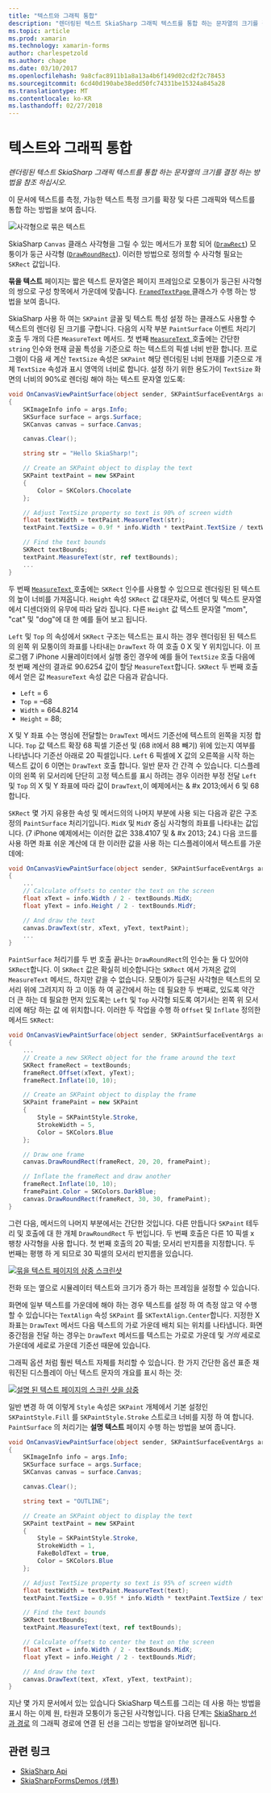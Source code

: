 ```yaml
---
title: "텍스트와 그래픽 통합"
description: "렌더링된 텍스트 SkiaSharp 그래픽 텍스트를 통합 하는 문자열의 크기를 결정 하는 방법을 참조 하십시오."
ms.topic: article
ms.prod: xamarin
ms.technology: xamarin-forms
author: charlespetzold
ms.author: chape
ms.date: 03/10/2017
ms.openlocfilehash: 9a8cfac8911b1a8a13a4b6f149d02cd2f2c78453
ms.sourcegitcommit: 6cd40d190abe38edd50fc74331be15324a845a28
ms.translationtype: MT
ms.contentlocale: ko-KR
ms.lasthandoff: 02/27/2018
---
```

# <a name="integrating-text-and-graphics"></a>텍스트와 그래픽 통합

_렌더링된 텍스트 SkiaSharp 그래픽 텍스트를 통합 하는 문자열의 크기를 결정 하는 방법을 참조 하십시오._

이 문서에 텍스트를 측정, 가능한 텍스트 특정 크기를 확장 및 다른 그래픽와 텍스트를 통합 하는 방법을 보여 줍니다.

![](text-images/textandgraphicsexample.png "사각형으로 묶은 텍스트")

SkiaSharp `Canvas` 클래스 사각형을 그릴 수 있는 메서드가 포함 되어 ([`DrawRect`](https://developer.xamarin.com/api/member/SkiaSharp.SKCanvas.DrawRect/p/SkiaSharp.SKRect/SkiaSharp.SKPaint/)) 모퉁이가 둥근 사각형 ([`DrawRoundRect`](https://developer.xamarin.com/api/member/SkiaSharp.SKCanvas.DrawRoundRect/p/SkiaSharp.SKRect/System.Single/System.Single/SkiaSharp.SKPaint/)). 이러한 방법으로 정의할 수 사각형 필요는 `SKRect` 값입니다.

**묶을 텍스트** 페이지는 짧은 텍스트 문자열은 페이지 프레임으로 모퉁이가 둥근된 사각형의 쌍으로 구성 항목에서 가운데에 맞춥니다. [ `FramedTextPage` ](https://github.com/xamarin/xamarin-forms-samples/blob/master/SkiaSharpForms/SkiaSharpFormsDemos/SkiaSharpFormsDemos/SkiaSharpFormsDemos/Basics/FramedTextPage.cs) 클래스가 수행 하는 방법을 보여 줍니다.

SkiaSharp 사용 하 여는 `SKPaint` 글꼴 및 텍스트 특성 설정 하는 클래스도 사용할 수 텍스트의 렌더링 된 크기를 구합니다. 다음의 시작 부분 `PaintSurface` 이벤트 처리기 호출 두 개의 다른 `MeasureText` 메서드. 첫 번째 [ `MeasureText` ](https://developer.xamarin.com/api/member/SkiaSharp.SKPaint.MeasureText/p/System.String/) 호출에는 간단한 `string` 인수와 현재 글꼴 특성을 기준으로 하는 텍스트의 픽셀 너비 반환 합니다. 프로그램이 다음 새 계산 `TextSize` 속성은 `SKPaint` 해당 렌더링된 너비 현재를 기준으로 개체 `TextSize` 속성과 표시 영역의 너비로 합니다. 설정 하기 위한 용도가이 `TextSize` 화면의 너비의 90%로 렌더링 해야 하는 텍스트 문자열 있도록:

```csharp
void OnCanvasViewPaintSurface(object sender, SKPaintSurfaceEventArgs args)
{
    SKImageInfo info = args.Info;
    SKSurface surface = args.Surface;
    SKCanvas canvas = surface.Canvas;

    canvas.Clear();

    string str = "Hello SkiaSharp!";

    // Create an SKPaint object to display the text
    SKPaint textPaint = new SKPaint
    {
        Color = SKColors.Chocolate
    };

    // Adjust TextSize property so text is 90% of screen width
    float textWidth = textPaint.MeasureText(str);
    textPaint.TextSize = 0.9f * info.Width * textPaint.TextSize / textWidth;

    // Find the text bounds
    SKRect textBounds;
    textPaint.MeasureText(str, ref textBounds);
    ...
}
```

두 번째 [ `MeasureText` ](https://developer.xamarin.com/api/member/SkiaSharp.SKPaint.MeasureText/p/System.String/SkiaSharp.SKRect@/) 호출에는 `SKRect` 인수를 사용할 수 있으므로 렌더링된 된 텍스트의 높이 너비를 가져옵니다. `Height` 속성 `SKRect` 값 대문자로, 어센더 및 텍스트 문자열에서 디센더와의 유무에 따라 달라 집니다. 다른 `Height` 값 텍스트 문자열 "mom", "cat" 및 "dog"에 대 한 예를 들어 보고 됩니다.

`Left` 및 `Top` 의 속성에서 `SKRect` 구조는 텍스트는 표시 하는 경우 렌더링된 된 텍스트의 왼쪽 위 모퉁이의 좌표를 나타내는 `DrawText` 하 여 호출 0 X 및 Y 위치입니다. 이 프로그램 7 iPhone 시뮬레이터에서 실행 중인 경우에 예를 들어 `TextSize` 호출 다음에 첫 번째 계산의 결과로 90.6254 값이 할당 `MeasureText`합니다. `SKRect` 두 번째 호출에서 얻은 값 `MeasureText` 속성 값은 다음과 같습니다.

- `Left` = 6
- `Top` = &#x2013;68
- `Width` = 664.8214
- `Height` = 88;

X 및 Y 좌표 수는 명심에 전달할는 `DrawText` 메서드 기준선에 텍스트의 왼쪽을 지정 합니다. `Top` 값 텍스트 확장 68 픽셀 기준선 및 (68 it에서 88 빼기) 위에 있는지 여부를 나타냅니다 기준선 아래로 20 픽셀입니다. `Left` 6 픽셀에 X 값의 오른쪽을 시작 하는 텍스트 값이 6 이면는 `DrawText` 호출 합니다. 일반 문자 간 간격 수 있습니다. 디스플레이의 왼쪽 위 모서리에 단단히 고정 텍스트를 표시 하려는 경우 이러한 부정 전달 `Left` 및 `Top` 의 X 및 Y 좌표에 따라 값이 `DrawText`,이 예제에서는 & #x 2013;에서 6 및 68 합니다.

`SKRect` 몇 가지 유용한 속성 및 메서드의의 나머지 부분에 사용 되는 다음과 같은 구조 정의 `PaintSurface` 처리기입니다. `MidX` 및 `MidY` 중심 사각형의 좌표를 나타내는 값입니다. (7 iPhone 예제에서는 이러한 값은 338.4107 및 & #x 2013; 24.) 다음 코드를 사용 하면 좌표 쉬운 계산에 대 한 이러한 값을 사용 하는 디스플레이에서 텍스트를 가운데에:

```csharp
void OnCanvasViewPaintSurface(object sender, SKPaintSurfaceEventArgs args)
{
    ...
    // Calculate offsets to center the text on the screen
    float xText = info.Width / 2 - textBounds.MidX;
    float yText = info.Height / 2 - textBounds.MidY;

    // And draw the text
    canvas.DrawText(str, xText, yText, textPaint);
    ...
}
```

`PaintSurface` 처리기를 두 번 호출 끝나는 `DrawRoundRect`의 인수는 둘 다 있어야 `SKRect`합니다. 이 `SKRect` 값은 확실히 비슷합니다는 `SKRect` 에서 가져온 값의 `MeasureText` 메서드, 하지만 같을 수 없습니다. 모퉁이가 둥근된 사각형은 텍스트의 모서리 위에 그려지지 하 고 이동 하 여 공간에서 하는 데 필요한 두 번째로, 있도록 약간 더 큰 하는 데 필요한 먼저 있도록는 `Left` 및 `Top` 사각형 되도록 여기서는 왼쪽 위 모서리에 해당 하는 값 에 위치합니다. 이러한 두 작업을 수행 하 `Offset` 및 `Inflate` 정의한 메서드 `SKRect`:

```csharp
void OnCanvasViewPaintSurface(object sender, SKPaintSurfaceEventArgs args)
{
    ...
    // Create a new SKRect object for the frame around the text
    SKRect frameRect = textBounds;
    frameRect.Offset(xText, yText);
    frameRect.Inflate(10, 10);

    // Create an SKPaint object to display the frame
    SKPaint framePaint = new SKPaint
    {
        Style = SKPaintStyle.Stroke,
        StrokeWidth = 5,
        Color = SKColors.Blue
    };

    // Draw one frame
    canvas.DrawRoundRect(frameRect, 20, 20, framePaint);

    // Inflate the frameRect and draw another
    frameRect.Inflate(10, 10);
    framePaint.Color = SKColors.DarkBlue;
    canvas.DrawRoundRect(frameRect, 30, 30, framePaint);
}
```

그런 다음, 메서드의 나머지 부분에서는 간단한 것입니다. 다른 만듭니다 `SKPaint` 테두리 및 호출에 대 한 개체 `DrawRoundRect` 두 번입니다. 두 번째 호출은 다른 10 픽셀 x 팽창 사각형을 사용 합니다. 첫 번째 호출의 20 픽셀; 모서리 반지름을 지정합니다. 두 번째는 평행 하 게 되므로 30 픽셀의 모서리 반지름을 있습니다.

 [![](text-images/framedtext-small.png "묶을 텍스트 페이지의 삼중 스크린샷")](text-images/framedtext-large.png "묶을 텍스트 페이지의 삼중 스크린 샷")

전화 또는 옆으로 시뮬레이터 텍스트와 크기가 증가 하는 프레임을 설정할 수 있습니다.

화면에 일부 텍스트를 가운데에 해야 하는 경우 텍스트를 설정 하 여 측정 않고 약 수행할 수 있습니다는 `TextAlign` 속성 `SKPaint` 를 `SKTextAlign.Center`합니다. 지정한 X 좌표는 `DrawText` 메서드 다음 텍스트의 가로 가운데 배치 되는 위치를 나타냅니다. 화면 중간점을 전달 하는 경우는 `DrawText` 메서드를 텍스트는 가로로 가운데 및 *거의* 세로로 가운데에 세로로 가운데 기준선 때문에 있습니다.

그래픽 옵션 처럼 훨씬 텍스트 자체를 처리할 수 있습니다. 한 가지 간단한 옵션 표준 채워진된 디스플레이 아닌 텍스트 문자의 개요를 표시 하는 것:

[![](text-images/outlinedtext-small.png "설명 된 텍스트 페이지의 스크린 샷을 삼중")](text-images/outlinedtext-large.png "삼중 설명 된 텍스트 페이지의 스크린 샷")

일반 변경 하 여 이렇게 `Style` 속성은 `SKPaint` 개체에서 기본 설정인 `SKPaintStyle.Fill` 를 `SKPaintStyle.Stroke` 스트로크 너비를 지정 하 여 합니다. `PaintSurface` 의 처리기는 **설명 텍스트** 페이지 수행 하는 방법을 보여 줍니다.

```csharp
void OnCanvasViewPaintSurface(object sender, SKPaintSurfaceEventArgs args)
{
    SKImageInfo info = args.Info;
    SKSurface surface = args.Surface;
    SKCanvas canvas = surface.Canvas;

    canvas.Clear();

    string text = "OUTLINE";

    // Create an SKPaint object to display the text
    SKPaint textPaint = new SKPaint
    {
        Style = SKPaintStyle.Stroke,
        StrokeWidth = 1,
        FakeBoldText = true,
        Color = SKColors.Blue
    };

    // Adjust TextSize property so text is 95% of screen width
    float textWidth = textPaint.MeasureText(text);
    textPaint.TextSize = 0.95f * info.Width * textPaint.TextSize / textWidth;

    // Find the text bounds
    SKRect textBounds;
    textPaint.MeasureText(text, ref textBounds);

    // Calculate offsets to center the text on the screen
    float xText = info.Width / 2 - textBounds.MidX;
    float yText = info.Height / 2 - textBounds.MidY;

    // And draw the text
    canvas.DrawText(text, xText, yText, textPaint);
}
```

 지난 몇 가지 문서에서 있는 있습니다 SkiaSharp 텍스트를 그리는 데 사용 하는 방법을 표시 하는 이제 원, 타원과 모퉁이가 둥근된 사각형입니다. 다음 단계는 [SkiaSharp 선과 경로](~/xamarin-forms/user-interface/graphics/skiasharp/paths/paths.md) 의 그래픽 경로에 연결 된 선을 그리는 방법을 알아보려면 됩니다.


## <a name="related-links"></a>관련 링크

- [SkiaSharp Api](https://developer.xamarin.com/api/root/SkiaSharp/)
- [SkiaSharpFormsDemos (샘플)](https://developer.xamarin.com/samples/xamarin-forms/SkiaSharpForms/SkiaSharpFormsDemos/)
